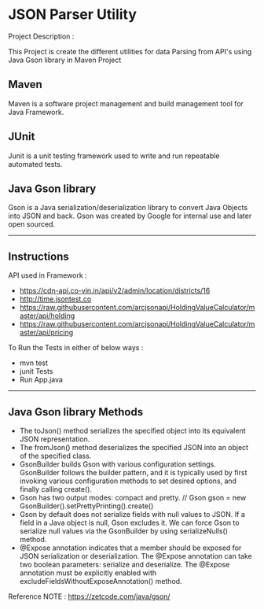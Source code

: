 # JSON Parser Utility

Project Description :

This Project is create the different utilities for data Parsing from API's using Java Gson library in Maven Project

## Maven
Maven is a software project management and build management tool for Java Framework.

## JUnit
Junit is a unit testing framework used to write and run repeatable automated tests. 

## Java Gson library
Gson is a Java serialization/deserialization library to convert Java Objects into JSON and back. Gson was created by Google for internal use and later open sourced.



*********************************************************************************************************************************

## Instructions

API used in Framework : 
- https://cdn-api.co-vin.in/api/v2/admin/location/districts/16
- http://time.jsontest.co
- https://raw.githubusercontent.com/arcjsonapi/HoldingValueCalculator/master/api/holding
- https://raw.githubusercontent.com/arcjsonapi/HoldingValueCalculator/master/api/pricing


To Run the Tests in either of below ways :
- mvn test 
- junit Tests
- Run App.java


*********************************************************************************************************************************

## Java Gson library Methods

- The toJson() method serializes the specified object into its equivalent JSON representation.
- The fromJson() method deserializes the specified JSON into an object of the specified class.
- GsonBuilder builds Gson with various configuration settings. GsonBuilder follows the builder pattern, and it is typically used by first invoking various configuration methods to set desired options, and finally calling create().
- Gson has two output modes: compact and pretty. 
  // Gson gson = new GsonBuilder().setPrettyPrinting().create()
- Gson by default does not serialize fields with null values to JSON. If a field in a Java object is null, Gson excludes it. We can force Gson to serialize null values via the GsonBuilder by using serializeNulls() method.
- @Expose annotation indicates that a member should be exposed for JSON serialization or deserialization. 
The @Expose annotation can take two boolean parameters: serialize and deserialize. The @Expose annotation must be explicitly enabled with excludeFieldsWithoutExposeAnnotation() method.

Reference NOTE : https://zetcode.com/java/gson/